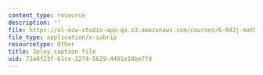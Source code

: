 ```yaml
---
content_type: resource
description: ''
file: https://ol-ocw-studio-app-qa.s3.amazonaws.com/courses/6-042j-mathematics-for-computer-science-spring-2015/73a8f23f61ce227456294491e19be7fd_Mhip1rljvRo.srt
file_type: application/x-subrip
resourcetype: Other
title: 3play caption file
uid: 73a8f23f-61ce-2274-5629-4491e19be7fd
---
```

